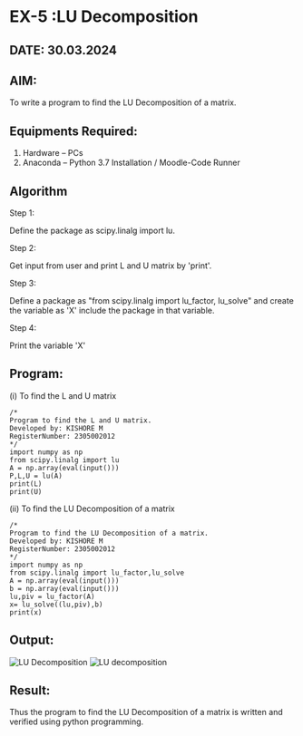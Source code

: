 # EX-5 :LU Decomposition 
## DATE: 30.03.2024
## AIM:
To write a program to find the LU Decomposition of a matrix.

## Equipments Required:
1. Hardware – PCs
2. Anaconda – Python 3.7 Installation / Moodle-Code Runner

## Algorithm

Step 1: 

Define the package as scipy.linalg import lu.

Step 2:

Get input from user and print L and U matrix by 'print'.

Step 3:

Define a package as "from scipy.linalg import lu_factor, lu_solve" and create the variable as 'X' include the package in that variable.

Step 4:

Print the variable 'X' 

## Program:
(i) To find the L and U matrix
```
/*
Program to find the L and U matrix.
Developed by: KISHORE M
RegisterNumber: 2305002012
*/
import numpy as np
from scipy.linalg import lu
A = np.array(eval(input()))
P,L,U = lu(A)
print(L)
print(U)
```
(ii) To find the LU Decomposition of a matrix
```
/*
Program to find the LU Decomposition of a matrix.
Developed by: KISHORE M
RegisterNumber: 2305002012
*/
import numpy as np
from scipy.linalg import lu_factor,lu_solve
A = np.array(eval(input()))
b = np.array(eval(input()))
lu,piv = lu_factor(A)
x= lu_solve((lu,piv),b)
print(x)
```

## Output:
![LU Decomposition](https://github.com/kishore07062005/LU-Decomposition/assets/156066116/d3ad492c-6b18-46d1-a9f1-f0e8894f0217)
![LU decomposition](https://github.com/kishore07062005/LU-Decomposition/assets/156066116/c89accbe-9796-41ef-9cf4-04a1d5544670)

## Result:
Thus the program to find the LU Decomposition of a matrix is written and verified using python programming.

